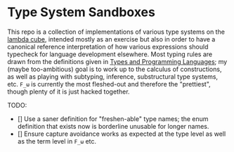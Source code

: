 # Type System Sandboxes

This repo is a collection of implementations of various type systems on
the [lambda cube](https://en.wikipedia.org/wiki/Lambda_cube), intended
mostly as an exercise but also in order to have a canonical reference
interpretation of how various expressions should typecheck for language
development elsewhere. Most typing rules are drawn from the definitions
given in [Types and Programming Languages](https://www.amazon.com/Types-Programming-Languages-MIT-Press);
my (maybe too-ambitious) goal is to work up to the calculus of
constructions, as well as playing with subtyping, inference,
substructural type systems, etc. `F_ω` is currently the most
fleshed-out and therefore the "prettiest", though plenty of it is just
hacked together.

TODO:

- [] Use a saner definition for "freshen-able" type names; the enum
  definition that exists now is borderline unusable for longer names.
- [] Ensure capture avoidance works as expected at the type level as well
  as the term level in `F_ω` etc.
